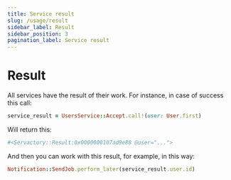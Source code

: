 ```yaml
---
title: Service result
slug: /usage/result
sidebar_label: Result
sidebar_position: 3
pagination_label: Service result
---
```


# Result

All services have the result of their work. For instance, in case of success this call:

```ruby
service_result = UsersService::Accept.call!(user: User.first)
```

Will return this:

```ruby
#<Servactory::Result:0x0000000107ad9e88 @user="...">
```

And then you can work with this result, for example, in this way:

```ruby
Notification::SendJob.perform_later(service_result.user.id)
```
